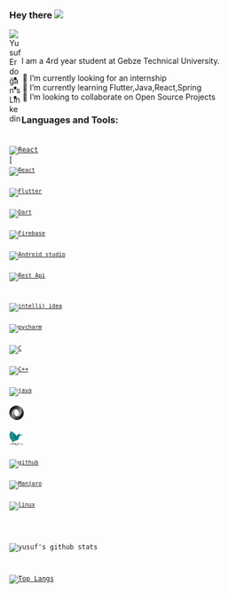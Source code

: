 ### Hey there <img src="https://media.giphy.com/media/hvRJCLFzcasrR4ia7z/giphy.gif" width="25px">

<a href="https://www.linkedin.com/in/yusuf-erdoğan">
  <img align="left" alt="Yusuf Erdoğan's Linkedin" width="22px" src="https://raw.githubusercontent.com/peterthehan/peterthehan/master/assets/linkedin.svg" />
</a>
<br />
<br />

I am a 4rd year student at Gebze Technical University.


- 🔭 I’m currently looking for an internship
- 🌱 I’m currently learning Flutter,Java,React,Spring
- 👯 I’m looking to collaborate on Open Source Projects
### Languages and Tools:
[<code>
<img alt="React" width="26px" src="https://seeklogo.com/images/S/spring-boot-logo-9D6125D4E7-seeklogo.com.png" />
</code>](https://spring.io)
[<code>
[<code>
<img alt="React" width="26px" src="https://img.icons8.com/wired/64/000000/react.png" />
</code>](https://reactjs.org)
[<code>
<img alt="Flutter" width="26px" src="https://img.icons8.com/color/48/000000/flutter.png" />
</code>](https://flutter.dev)
[<code>
<img alt="Dart" width="26px" src="https://img.icons8.com/color/48/000000/dart.png" />
</code>](https://dart.dev)
[<code>
<img alt="Firebase" width="26px" src="https://img.icons8.com/color/48/000000/firebase.png" />
</code>](https://firebase.google.com)
[<code>
<img alt="Android studio" width="26px" src="https://img.icons8.com/fluent/48/000000/android-os.png" />
</code>](https://developer.android.com/studio)
[<code>
<img alt="Rest Api" width="26px" src="https://img.icons8.com/nolan/64/api-settings.png" />
</code>](https://www.redhat.com/en/topics/api/what-is-a-rest-api)
[<code>  
<img alt="intellij idea" width="26px" src="https://img.icons8.com/color/240/000000/intellij-idea.png" />
</code>](https://www.jetbrains.com/idea/)
[<code>
<img alt="pycharm" width="26px" src="https://img.icons8.com/color/240/000000/pycharm.png" />
</code>](https://www.jetbrains.com/pycharm/)
[<code>
<img alt="C" width="26px" src="https://img.icons8.com/color/48/000000/c-programming.png">
</code>](https://en.wikipedia.org/wiki/C_(programming_language))
[<code>
<img alt="C++" width="26px" src="https://img.icons8.com/color/48/000000/c-plus-plus-logo.png">
</code>](https://en.wikipedia.org/wiki/C%2B%2B)
[<code>
<img alt="java" width="26px" src="https://img.icons8.com/color/240/000000/java-coffee-cup-logo.png">
</code>](https://docs.oracle.com/en/java/)
[<code>
<img alt="json" width="26px" src="https://raw.githubusercontent.com/github/explore/80688e429a7d4ef2fca1e82350fe8e3517d3494d/topics/json/json.png">
</code>](https://www.json.org/json-en.html)
[<code>
<img alt="latex" width="26px" src="https://raw.githubusercontent.com/github/explore/80688e429a7d4ef2fca1e82350fe8e3517d3494d/topics/latex/latex.png">
</code>](https://www.latex-project.org/)
[<code>
<img alt="github" width="26px" src="https://img.icons8.com/color/48/000000/git.png">
</code>](https://github.com/)
[<code>
<img alt="Manjaro" width="26px" src="https://manjaro.org/img/logo.svg">
</code>](https://manjaro.org)
[<code>
<img alt="linux" width="26px" src="https://img.icons8.com/color/96/000000/linux.png">
</code>](https://www.kernel.org/)
<br />

![yusuf's github stats](https://github-readme-stats.vercel.app/api?username=yusufferdogan&show_icons=true&theme=radical)

[![Top Langs](https://github-readme-stats.vercel.app/api/top-langs/?username=yusufferdogan&hide=javascript,html,css)](https://github.com/anuraghazra/github-readme-stats)
